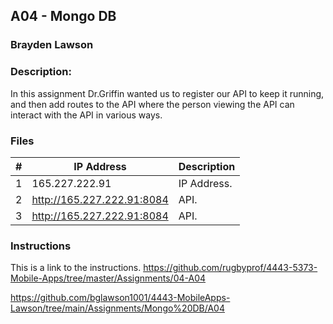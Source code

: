 ## A04 - Mongo DB
### Brayden Lawson
### Description:

In this assignment Dr.Griffin wanted us to register our API to keep it running, and then add routes to the API where the person viewing the
API can interact with the API in various ways.

### Files

|   #   | IP Address     | Description                      |
| :---: | -------- | -------------------------------- |
|   1   | 165.227.222.91 | IP Address. |
|   2   | http://165.227.222.91:8084 | API. |
|   3   | http://165.227.222.91:8084 | API. |


### Instructions

This is a link to the instructions. https://github.com/rugbyprof/4443-5373-Mobile-Apps/tree/master/Assignments/04-A04

https://github.com/bglawson1001/4443-MobileApps-Lawson/tree/main/Assignments/Mongo%20DB/A04

